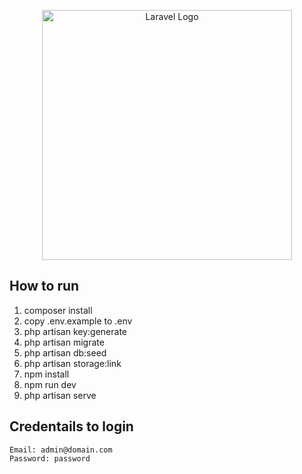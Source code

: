 <p align="center"><a href="https://laravel.com" target="_blank"><img src="https://raw.githubusercontent.com/laravel/art/master/logo-lockup/5%20SVG/2%20CMYK/1%20Full%20Color/laravel-logolockup-cmyk-red.svg" width="400" alt="Laravel Logo"></a></p>

## How to run

<ol>
    <li>composer install</li>
    <li>copy .env.example to .env</li>
    <li>php artisan key:generate</li>
    <li>php artisan migrate</li>
    <li>php artisan db:seed</li>
    <li>php artisan storage:link</li>
    <li>npm install</li>
    <li>npm run dev</li>
    <li>php artisan serve</li>
</ol>

## Credentails to login

    Email: admin@domain.com
    Password: password
